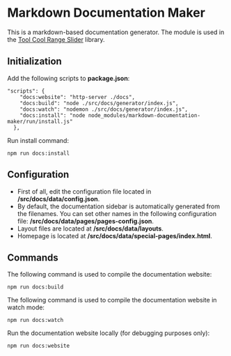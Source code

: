 # Markdown Documentation Maker

This is a markdown-based documentation generator. The module is used in the [Tool Cool Range Slider](https://github.com/toolcool-org/toolcool-range-slider) library.

## Initialization

Add the following scripts to **package.json**:

```shell
"scripts": {
    "docs:website": "http-server ./docs",
    "docs:build": "node ./src/docs/generator/index.js",
    "docs:watch": "nodemon ./src/docs/generator/index.js",
    "docs:install": "node node_modules/markdown-documentation-maker/run/install.js"
  },
```

Run install command:

```shell
npm run docs:install
```

## Configuration

- First of all, edit the configuration file located in **/src/docs/data/config.json**.
- By default, the documentation sidebar is automatically generated from the filenames. You can set other names in the following configuration file: **/src/docs/data/pages/pages-config.json**.
- Layout files are located at **/src/docs/data/layouts**.
- Homepage is located at **/src/docs/data/special-pages/index.html**.

## Commands

The following command is used to compile the documentation website:

```shell
npm run docs:build
```

The following command is used to compile the documentation website in watch mode:

```shell
npm run docs:watch
```

Run the documentation website locally (for debugging purposes only):

```shell
npm run docs:website
```